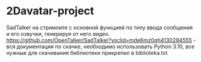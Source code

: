 # 2Davatar-project
SadTalker на стримлите с основной функцией по типу ввода сообщения и его озвучки, генерируя от него видео. 
https://github.com/OpenTalker/SadTalker?ysclid=mde6mz0qh4130284555 - вся документация по скачке, необходимо использовать Python 3.10, все нужные для скачивания библиотеки прикрепил в biblioteka.txt
